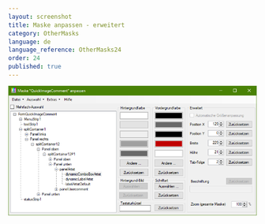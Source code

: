 ```yaml
---
layout: screenshot
title: Maske anpassen - erweitert
category: OtherMasks
language: de
language_reference: OtherMasks24
order: 24
published: true
---
```

<img src="https://raw.githubusercontent.com/QuickImageComment/QuickImageComment/main/UserManual/images/Deutsch-man/FormCustomization_2.png">
